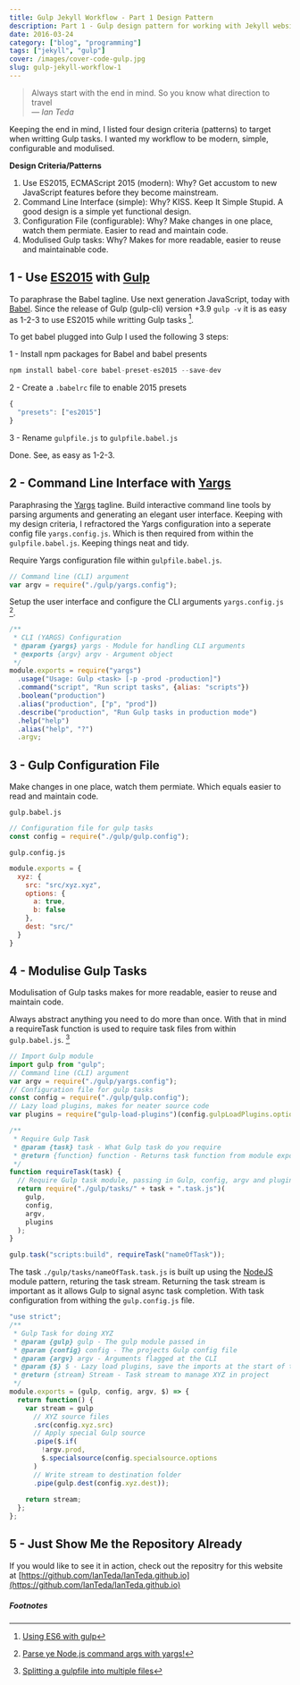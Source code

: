 ```yaml
---
title: Gulp Jekyll Workflow - Part 1 Design Pattern
description: Part 1 - Gulp design pattern for working with Jekyll website generator
date: 2016-03-24
category: ["blog", "programming"]
tags: ["jekyll", "gulp"]
cover: /images/cover-code-gulp.jpg
slug: gulp-jekyll-workflow-1
---
```


> Always start with the end in mind. So you know what direction to travel<br/>
> <cite> — Ian Teda </cite>

Keeping the end in mind, I listed four design criteria (patterns) to target when writting Gulp tasks. I wanted my workflow to be modern, simple, configurable and modulised.

**Design Criteria/Patterns**

1. Use ES2015, ECMAScript 2015 (modern): Why? Get accustom to new JavaScript features before they become mainstream.
2. Command Line Interface (simple): Why? KISS. Keep It Simple Stupid. A good design is a simple yet functional design.
3. Configuration File (configurable): Why? Make changes in one place, watch them permiate. Easier to read and maintain code.
4. Modulised Gulp tasks: Why? Makes for more readable, easier to reuse and maintainable code.

## 1 - Use [ES2015](http://www.ecma-international.org/ecma-262/6.0/) with [Gulp](http://gulpjs.com/)

To paraphrase the Babel tagline. Use next generation JavaScript, today with [Babel](https://babeljs.io/). Since the release of Gulp (gulp-cli) version +3.9 `gulp -v` it is as easy as 1-2-3 to use ES2015 while writting Gulp tasks [^using-es6-with-gulp].

To get babel plugged into Gulp I used the following 3 steps:

1 - Install npm packages for Babel and babel presents

~~~javascript
npm install babel-core babel-preset-es2015 --save-dev
~~~

2 - Create a `.babelrc` file to enable 2015 presets

~~~javascript
{
  "presets": ["es2015"]
}
~~~

3 - Rename `gulpfile.js` to `gulpfile.babel.js`

Done. See, as easy as 1-2-3.

## 2 - Command Line Interface with [Yargs](http://yargs.js.org/)

Paraphrasing the [Yargs](http://yargs.js.org/) tagline. Build interactive command line tools by parsing arguments and generating an elegant user interface. Keeping with my design criteria, I refractored the Yargs configuration into a seperate config file `yargs.config.js`. Which is then required from within the `gulpfile.babel.js`. Keeping things neat and tidy.

Require Yargs configuration file within `gulpfile.babel.js`.

~~~javascript
// Command line (CLI) argument
var argv = require("./gulp/yargs.config");
~~~

Setup the user interface and configure the CLI arguments `yargs.config.js` [^node-command-args].

~~~javascript
/**
 * CLI (YARGS) Configuration
 * @param {yargs} yargs - Module for handling CLI arguments
 * @exports {argv} argv - Argument object
 */
module.exports = require("yargs")
  .usage("Usage: Gulp <task> [-p -prod -production]")
  .command("script", "Run script tasks", {alias: "scripts"})
  .boolean("production")
  .alias("production", ["p", "prod"])
  .describe("production", "Run Gulp tasks in production mode")
  .help("help")
  .alias("help", "?")
  .argv;
~~~

## 3 - Gulp Configuration File

Make changes in one place, watch them permiate. Which equals easier to read and maintain code.

`gulp.babel.js`

~~~javascript
// Configuration file for gulp tasks
const config = require("./gulp/gulp.config");
~~~


`gulp.config.js`

~~~javascript
module.exports = {
  xyz: {
    src: "src/xyz.xyz",
    options: {
      a: true,
      b: false 
    },
    dest: "src/"
  }
}
~~~

## 4 - Modulise Gulp Tasks

Modulisation of Gulp tasks makes for more readable, easier to reuse and maintain code.

Always abstract anything you need to do more than once. With that in mind a requireTask function is used to require task files from within `gulp.babel.js`. [^module-gulp-tasks]

~~~javascript
// Import Gulp module
import gulp from "gulp";
// Command line (CLI) argument
var argv = require("./gulp/yargs.config");
// Configuration file for gulp tasks
const config = require("./gulp/gulp.config");
// Lazy load plugins, makes for neater source code
var plugins = require("gulp-load-plugins")(config.gulpLoadPlugins.options);

/**
 * Require Gulp Task
 * @param {task} task - What Gulp task do you require
 * @return {function} function - Returns task function from module export
 */
function requireTask(task) {
  // Require Gulp task module, passing in Gulp, config, argv and plugin object references
  return require("./gulp/tasks/" + task + ".task.js")(
    gulp,
    config,
    argv,
    plugins
  );
}

gulp.task("scripts:build", requireTask("nameOfTask"));
~~~

The task `./gulp/tasks/nameOfTask.task.js` is built up using the [NodeJS](https://nodejs.org/) module pattern, returing the task stream. Returning the task stream is important as it allows Gulp to signal async task completion. With task configuration from withing the `gulp.config.js` file.

~~~javascript
"use strict";
/**
 * Gulp Task for doing XYZ
 * @param {gulp} gulp - The gulp module passed in
 * @param {config} config - The projects Gulp config file
 * @param {argv} argv - Arguments flagged at the CLI
 * @param {$} $ - Lazy load plugins, save the imports at the start of the file
 * @return {stream} Stream - Task stream to manage XYZ in project
 */
module.exports = (gulp, config, argv, $) => {
  return function() {
    var stream = gulp
      // XYZ source files
      .src(config.xyz.src)
      // Apply special Gulp source
      .pipe($.if(
        !argv.prod,
        $.specialsource(config.specialsource.options
      )
      // Write stream to destination folder
      .pipe(gulp.dest(config.xyz.dest));
      
    return stream;
  };
};
~~~

## 5 - Just Show Me the Repository Already
If you would like to see it in action, check out the repositry for this website at [https://github.com/IanTeda/IanTeda.github.io](https://github.com/IanTeda/IanTeda.github.io)

##### Footnotes
[^using-es6-with-gulp]: [Using ES6 with gulp](https://markgoodyear.com/2015/06/using-es6-with-gulp/)
[^module-gulp-tasks]: [Splitting a gulpfile into multiple files](http://macr.ae/article/splitting-gulpfile-multiple-files.html)
[^node-command-args]: [Parse ye Node.js command args with yargs!](http://reverentgeek.com/ahoy-parse-ye-node-js-command-args-with-yargs/)
